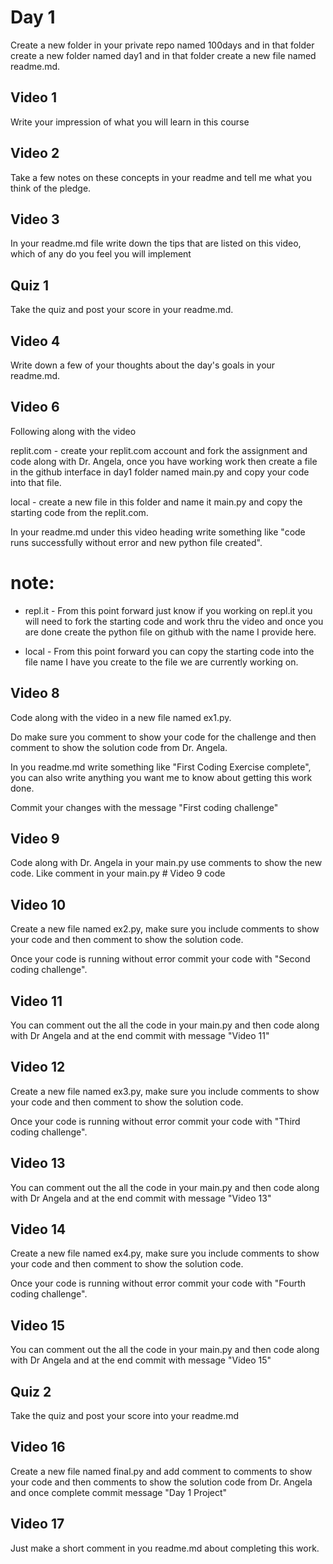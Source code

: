 # Day 1
Create a new folder in your private repo named 100days and in that folder create a new folder named day1 and in that folder create a new file named readme.md.

## Video 1
Write your impression of what you will learn in this course

## Video 2
Take a few notes on these concepts in your readme and tell me what you think of the pledge. 

## Video 3
In your readme.md file write down the tips that are listed on this video,
which of any do you feel you will implement

## Quiz 1
Take the quiz and post your score in your readme.md. 

## Video 4
Write down a few of your thoughts about the day's goals in your readme.md.

## Video 6
Following along with the video 

replit.com - create your replit.com account and fork the assignment and code along with Dr. Angela, once you have working work then create a file in the github interface in day1 folder named main.py and copy your code into that file. 

local - create a new file in this folder and name it main.py and copy the starting code from the replit.com.

In your readme.md under this video heading write something like "code runs successfully without error and new python file created".  

# note: 
- repl.it - From this point forward just know if you working on repl.it you will need to fork the starting code and work thru the video and once you are done create the python file on github with the name I provide here.  

- local - From this point forward you can copy the starting code into the file name I have you create to the file we are currently working on.  

## Video 8
Code along with the video in a new file named ex1.py.

Do make sure you comment to show your code for the challenge and then comment to show the solution code from Dr. Angela.

In you readme.md write something like "First Coding Exercise complete", you can also write anything you want me to know about getting this work done.

Commit your changes with the message "First coding challenge"

## Video 9
Code along with Dr. Angela in your main.py use comments to show the new code. Like comment in your main.py # Video 9 code


## Video 10
Create a new file named ex2.py, make sure you include comments to show your code and then comment to show the solution code.  

Once your code is running without error commit your code with "Second coding challenge".

## Video 11
You can comment out the all the code in your main.py and then code along with Dr Angela and at the end commit with message "Video 11"

## Video 12
Create a new file named ex3.py, make sure you include comments to show your code and then comment to show the solution code.  

Once your code is running without error commit your code with "Third coding challenge".

## Video 13
You can comment out the all the code in your main.py and then code along with Dr Angela and at the end commit with message "Video 13"

## Video 14
Create a new file named ex4.py, make sure you include comments to show your code and then comment to show the solution code.  

Once your code is running without error commit your code with "Fourth coding challenge".

## Video 15
You can comment out the all the code in your main.py and then code along with Dr Angela and at the end commit with message "Video 15"

## Quiz 2
Take the quiz and post your score into your readme.md

## Video 16
Create a new file named final.py and add comment to comments to show your code and then comments to show the solution code from Dr. Angela and once complete commit message "Day 1 Project"

## Video 17
Just make a short comment in you readme.md about completing this work.
